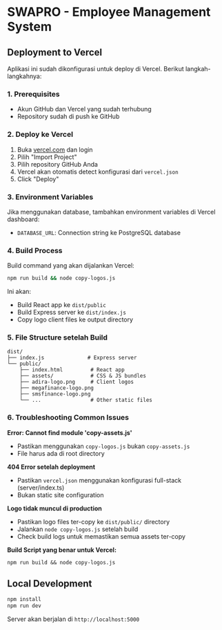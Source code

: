# SWAPRO - Employee Management System

## Deployment to Vercel

Aplikasi ini sudah dikonfigurasi untuk deploy di Vercel. Berikut langkah-langkahnya:

### 1. Prerequisites
- Akun GitHub dan Vercel yang sudah terhubung
- Repository sudah di push ke GitHub

### 2. Deploy ke Vercel
1. Buka [vercel.com](https://vercel.com) dan login
2. Pilih "Import Project" 
3. Pilih repository GitHub Anda
4. Vercel akan otomatis detect konfigurasi dari `vercel.json`
5. Click "Deploy"

### 3. Environment Variables
Jika menggunakan database, tambahkan environment variables di Vercel dashboard:
- `DATABASE_URL`: Connection string ke PostgreSQL database

### 4. Build Process
Build command yang akan dijalankan Vercel:
```bash
npm run build && node copy-logos.js
```

Ini akan:
- Build React app ke `dist/public`
- Build Express server ke `dist/index.js`  
- Copy logo client files ke output directory

### 5. File Structure setelah Build
```
dist/
├── index.js              # Express server
└── public/
    ├── index.html         # React app
    ├── assets/            # CSS & JS bundles
    ├── adira-logo.png     # Client logos
    ├── megafinance-logo.png
    ├── smsfinance-logo.png
    └── ...                # Other static files
```

### 6. Troubleshooting Common Issues

**Error: Cannot find module 'copy-assets.js'**
- Pastikan menggunakan `copy-logos.js` bukan `copy-assets.js`
- File harus ada di root directory

**404 Error setelah deployment**  
- Pastikan `vercel.json` menggunakan konfigurasi full-stack (server/index.ts)
- Bukan static site configuration

**Logo tidak muncul di production**
- Pastikan logo files ter-copy ke `dist/public/` directory
- Jalankan `node copy-logos.js` setelah build
- Check build logs untuk memastikan semua assets ter-copy

**Build Script yang benar untuk Vercel:**
```
npm run build && node copy-logos.js
```

## Local Development

```bash
npm install
npm run dev
```

Server akan berjalan di `http://localhost:5000`